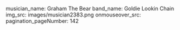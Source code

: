 musician_name: Graham The Bear
band_name: Goldie Lookin Chain
img_src: images/musician2383.png
onmouseover_src: 
pagination_pageNumber: 142